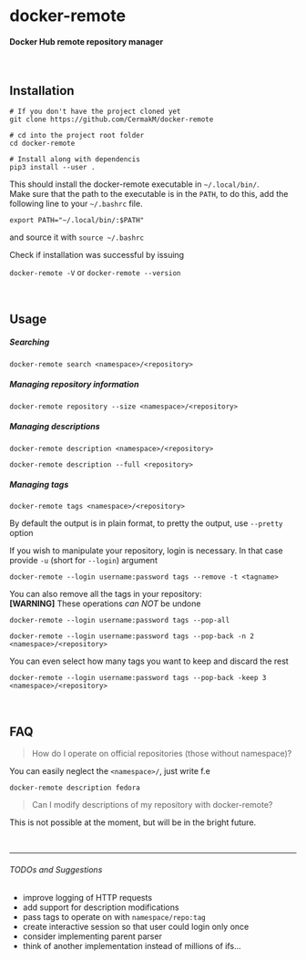 # docker-remote

#### Docker Hub remote repository manager

<br>

Installation
------------

```
# If you don't have the project cloned yet
git clone https://github.com/CermakM/docker-remote

# cd into the project root folder
cd docker-remote

# Install along with dependencis
pip3 install --user .
```

This should install the docker-remote executable in `~/.local/bin/`. <br>
Make sure that the path to the executable is in the `PATH`, to do this,
add the following line to your `~/.bashrc` file.

`export PATH="~/.local/bin/:$PATH"`

and source it with `source ~/.bashrc`

Check if installation was successful by issuing

`docker-remote -V` or `docker-remote --version`

<br>

Usage
----------


##### Searching

`docker-remote search <namespace>/<repository>`


##### Managing repository information

`docker-remote repository --size <namespace>/<repository>`


##### Managing descriptions

`docker-remote description <namespace>/<repository>`

`docker-remote description --full <repository>`

##### Managing tags

`docker-remote tags <namespace>/<repository>`

By default the output is in plain format, to pretty the output, use
`--pretty` option

If you wish to manipulate your repository, login is necessary.
In that case provide `-u` (short for `--login`) argument

`docker-remote --login username:password tags --remove -t <tagname>`

You can also remove all the tags in your repository:\
**[WARNING]** These operations *can NOT* be undone<br>

`docker-remote --login username:password tags --pop-all`

`docker-remote --login username:password tags --pop-back -n 2 <namespace>/<repository>`

You can even select how many tags you want to keep and discard the rest

`docker-remote --login username:password tags --pop-back -keep 3 <namespace>/<repository>`

<br>

FAQ 
---
> How do I operate on official repositories (those without namespace)?

You can easily neglect the `<namespace>/`, just write f.e<br>

`docker-remote description fedora`

> Can I modify descriptions of my repository with docker-remote?

This is not possible at the moment, but will be in the bright future.

<br>

***

###### TODOs and Suggestions 

- improve logging of HTTP requests
- add support for description modifications
- pass tags to operate on with `namespace/repo:tag`
- create interactive session so that user could login only once
- consider implementing parent parser
- think of another implementation instead of millions of ifs...
